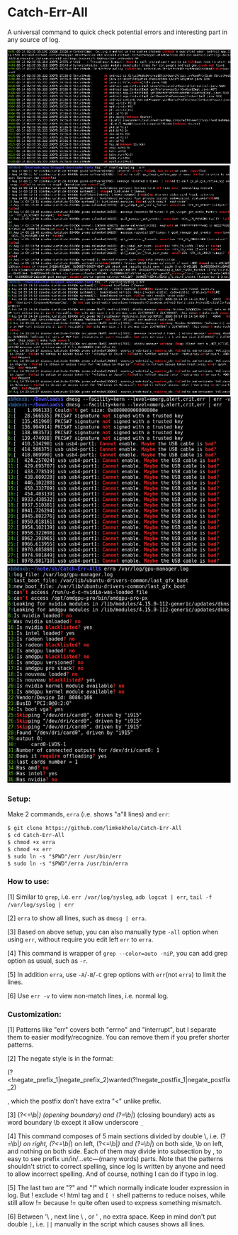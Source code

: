 # Catch-Err-All
 A universal command to quick check potential errors and interesting part in any source of log.

 ![Android](/sample_output1_android.png?raw=true "Sample output (Android)")
 ![Syslog](/sample_output2_syslog.png?raw=true "Sample output (syslog 1)")
 ![syslog2](/sample_output3_syslog.png?raw=true "Sample output (syslog 2)")
 ![dmesg](/sample_output4_dmesg.png?raw=true "Sample output (dmesg)")
 ![gpu](/sample_output5_gpu.png?raw=true "Sample output (gpu)")


### Setup:

Make 2 commands, `erra` (i.e. shows "a"ll lines) and `err`:

    $ git clone https://github.com/limkokhole/Catch-Err-All
    $ cd Catch-Err-All
    $ chmod +x erra
    $ chmod +x err
    $ sudo ln -s "$PWD"/err /usr/bin/err 
    $ sudo ln -s "$PWD"/erra /usr/bin/erra

### How to use:

[1] Similar to `grep`, i.e. `err /var/log/syslog`, `adb logcat | err`, `tail -f /var/log/syslog | err`

[2] `erra` to show all lines, such as `dmesg | erra`. 

[3] Based on above setup, you can also manually type `-all` option when using `err`, without require you edit left `err` to `erra`.

[4] This command is wrapper of `grep --color=auto -niP`, you can add grep option as usual, such as `-r`.

[5] In addition `erra`, use `-A`/`-B`/`-C` grep options with `err`(not `erra`) to limit the lines.

[6] Use `err -v` to view non-match lines, i.e. normal log.

### Customization:

[1] Patterns like "err" covers both "errno" and "interrupt", but I separate them to easier modify/recognize. You can remove them if you prefer shorter patterns.

[2] The negate style is in the format:

(?<!negate_prefix_1|negate_prefix_2)wanted(?!negate_postfix_1|negate_postfix_2)

, which the postfix don't have extra "<" unlike prefix.

[3] (?<=\b|_) (opening boundary) and (?=\b|_) (closing boundary) acts as word boundary \b except it allow underscore `_`

[4] This command composes of 5 main sections divided by double \\, i.e. (?=\b|_) on right, (?<=\b|_) on left, (?<=\b|_) and (?=\b|_) on both side, \b on left, and nothing on both side. Each of them may divide into subsection by \, to easy to see prefix un/in/...etc—(many words) parts. Note that the patterns shouldn't strict to correct spelling, since log is written by anyone and need to allow incorrect spelling. And of course, nothing I can do if typo in log.

[5] The last two are "?" and "!" which normally indicate louder expression in log. But ! exclude <! html tag and `[ !` shell patterns to reduce noises, while still allow != because != quite often used to express something mismatch.

[6] Between '\ , next line \ , or ' , no extra space. Keep in mind don't put double `|`, i.e. `||` manually in the script which causes shows all lines.

